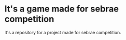 It's a game made for sebrae competition
=======================================

It's a repository for a project made for sebrae competition.